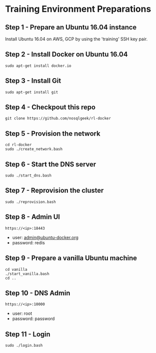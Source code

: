 # Training Environment Preparations

## Step 1 - Prepare an Ubuntu 16.04 instance

Install Ubuntu 16.04 on AWS, GCP by using the 'training' SSH key pair.


## Step 2 - Install Docker on Ubuntu 16.04

```
sudo apt-get install docker.io
```

## Step 3 - Install Git

```
sudo apt-get install git
```

## Step 4 - Checkpout this repo

```
git clone https://github.com/nosqlgeek/rl-docker
```

## Step 5 - Provision the network

```
cd rl-docker
sudo ./create_network.bash
```

## Step 6 - Start the DNS server

```
sudo ./start_dns.bash
```

## Step 7 - Reprovision the cluster

```
sudo ./reprovision.bash
```

## Step 8 - Admin UI

```
https://<ip>:18443
```

* user: admin@ubuntu-docker.org
* password: redis


## Step 9 - Prepare a vanilla Ubuntu machine

```
cd vanilla
./start_vanilla.bash
cd ..
```

## Step 10 - DNS Admin

```
https://<ip>:10000
```

* user: root
* password: password

## Step 11 - Login

```
sudo ./login.bash
```

